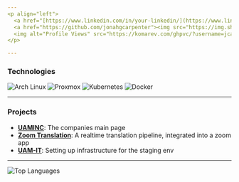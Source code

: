 ```yaml
---
<p align="left">
  <a href="[https://www.linkedin.com/in/your-linkedin/](https://www.linkedin.com/in/jonah-carpenter-aa2644264/)"><img alt="LinkedIn" src="https://img.shields.io/badge/LinkedIn-0077B5?style=for-the-badge&logo=linkedin&logoColor=white"/></a>
  <a href="https://github.com/jonahgcarpenter"><img src="https://img.shields.io/badge/Personal_GitHub-181717?style=for-the-badge&logo=github&logoColor=white" alt="Personal GitHub"/></a>
  <img alt="Profile Views" src="https://komarev.com/ghpvc/?username=jcarpenter-uam&style=for-the-badge"/>
</p>

---
```


<h3 align="left">Technologies</h3>

<p align="left">
  <img src="https://img.shields.io/badge/Arch_Linux-1793D1?style=for-the-badge&logo=arch-linux&logoColor=white" alt="Arch Linux"/>
  <img src="https://img.shields.io/badge/Proxmox-E57000?style=for-the-badge&logo=proxmox&logoColor=white" alt="Proxmox"/>
  <img src="https://img.shields.io/badge/Kubernetes-326CE5?style=for-the-badge&logo=kubernetes&logoColor=white" alt="Kubernetes"/>
  <img src="https://img.shields.io/badge/Docker-2496ED?style=for-the-badge&logo=docker&logoColor=white" alt="Docker"/>
</p>

---

<h3 align="left">Projects</h3>

-   [**UAMINC**](https://www.uaminc.com/): The companies main page
-   [**Zoom Translation**](https://github.com/jcarpenter-uam/zoom-translation): A realtime translation pipeline, integrated into a zoom app
-   [**UAM-IT**](https://github.com/jcarpenter-uam/uam-it): Setting up infrastructure for the staging env

---

<p align="left">
  <img src="https://github-readme-stats.vercel.app/api/top-langs/?username=jcarpenter-uam&layout=compact&theme=radical&hide=HTML,CSS"" alt="Top Languages"/>
</p>
